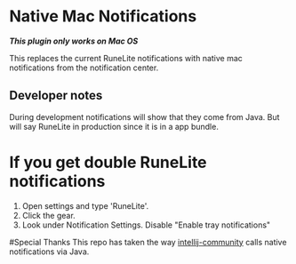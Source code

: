 # Native Mac Notifications
***This plugin only works on Mac OS*** 

This replaces the current RuneLite notifications with native mac notifications from the notification center.

## Developer notes
During development notifications will show that they come from Java. But will say RuneLite
in production since it is in a app bundle.

# If you get double RuneLite notifications
1. Open settings and type 'RuneLite'.
2. Click the gear.
3. Look under Notification Settings. Disable "Enable tray notifications"


#Special Thanks
This repo has taken the way [intellij-community](https://github.com/JetBrains/intellij-community) calls native notifications 
via Java.
